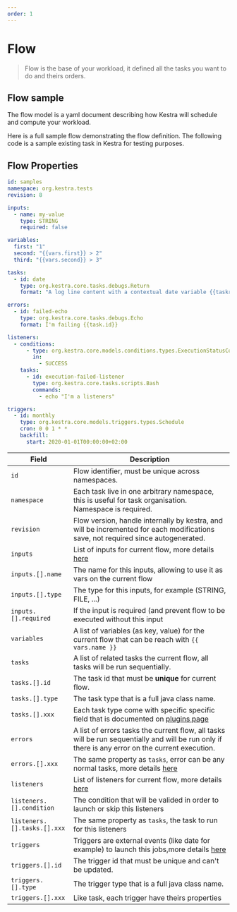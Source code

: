 ```yaml
---
order: 1
---
```


# Flow
> Flow is the base of your workload, it defined all the tasks you want to do and theirs orders.

## Flow sample

The flow model is a yaml document describing how Kestra will schedule and compute your workload.

Here is a full sample flow demonstrating the flow definition. 
The following code is a sample existing task in Kestra for testing purposes.

## Flow Properties

```yaml
id: samples 
namespace: org.kestra.tests 
revision: 8 

inputs:
  - name: my-value
    type: STRING
    required: false

variables:
  first: "1"
  second: "{{vars.first}} > 2"
  third: "{{vars.second}} > 3"

tasks: 
  - id: date 
    type: org.kestra.core.tasks.debugs.Return 
    format: "A log line content with a contextual date variable {{taskrun.startDate}}" 

errors: 
  - id: failed-echo 
    type: org.kestra.core.tasks.debugs.Echo  
    format: I'm failing {{task.id}}

listeners:
  - conditions:
      - type: org.kestra.core.models.conditions.types.ExecutionStatusCondition
        in:
          - SUCCESS
    tasks:
      - id: execution-failed-listener
        type: org.kestra.core.tasks.scripts.Bash
        commands:
          - echo "I'm a listeners"

triggers:
  - id: monthly
    type: org.kestra.core.models.triggers.types.Schedule
    cron: 0 0 1 * *
    backfill:
      start: 2020-01-01T00:00:00+02:00
```


| Field | Description |
| ---------- | ----------- |
|`id`|Flow identifier, must be unique across namespaces.|
|`namespace`|Each task live in one arbitrary namespace, this is useful for task organisation. Namespace is required.|
|`revision`|Flow version, handle internally by kestra, and will be incremented for each modifications save, not required since autogenerated.|
|`inputs`|List of inputs for current flow, more details [here](../inputs/) |
|`inputs.[].name`|The name for this inputs, allowing to use it as vars on the current flow|
|`inputs.[].type`|The type for this inputs, for example (STRING, FILE, ...)|
|`inputs.[].required`|If the input is required (and prevent flow to be executed without this input|
|`variables`|A list of variables (as key, value) for the current flow that can be reach with <code v-pre>{{ vars.name }}</code>|
|`tasks`|A list of related tasks the current flow, all tasks will be run sequentially.|
|`tasks.[].id`|The task id that must be **unique** for current flow.|
|`tasks.[].type`|The task type that is a full java class name.|
|`tasks.[].xxx`|Each task type come with specific specific field that is documented on [plugins page](../../../plugins/)|
|`errors`|A list of errors tasks the current flow, all tasks will be run sequentially and will be run only if there is any error on the current execution.|
|`errors.[].xxx`|The same property as `tasks`, error can be any normal tasks, more details [here](../errors-handling/)  |
|`listeners`|List of listeners for current flow, more details [here](../listeners/)|
|`listeners.[].condition`|The condition that will be valided in order to launch or skip this listeners|
|`listeners.[].tasks.[].xxx`|The same property as `tasks`, the task to run for this listeners|
|`triggers`|Triggers are external events (like date for example) to launch this jobs,more details [here](../triggers/) |
|`triggers.[].id`|The trigger id that must be unique and can't be updated.|
|`triggers.[].type`|The trigger type that is a full java class name.|
|`triggers.[].xxx`|Like task, each trigger have theirs properties|
